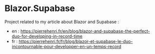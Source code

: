 # Blazor.Supabase
Project related to my article about Blazor and Supabase : 
- en : https://pierrehenri.fr/en/blog/blazor-and-supabase-the-perfect-duo-for-developing-in-record-time
- fr : https://pierrehenri.fr/fr/blog/blazor-et-supabase-le-duo-incontournable-pour-developper-en-un-temps-record
